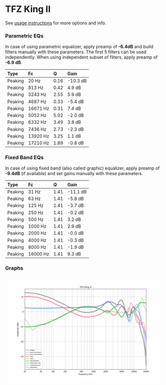 # TFZ King II
See [usage instructions](https://github.com/jaakkopasanen/AutoEq#usage) for more options and info.

### Parametric EQs
In case of using parametric equalizer, apply preamp of **-6.4dB** and build filters manually
with these parameters. The first 5 filters can be used independently.
When using independent subset of filters, apply preamp of **-6.9 dB**.

| Type    | Fc       |    Q | Gain     |
|:--------|:---------|:-----|:---------|
| Peaking | 20 Hz    | 0.16 | -10.3 dB |
| Peaking | 813 Hz   | 0.42 | 4.9 dB   |
| Peaking | 3243 Hz  | 2.55 | 5.9 dB   |
| Peaking | 4687 Hz  | 0.33 | -5.4 dB  |
| Peaking | 16671 Hz | 0.31 | 7.4 dB   |
| Peaking | 5052 Hz  | 5.02 | -2.0 dB  |
| Peaking | 6332 Hz  | 3.49 | 3.8 dB   |
| Peaking | 7436 Hz  | 2.73 | -2.3 dB  |
| Peaking | 13920 Hz | 3.25 | 1.1 dB   |
| Peaking | 17210 Hz | 1.89 | -0.8 dB  |

### Fixed Band EQs
In case of using fixed band (also called graphic) equalizer, apply preamp of **-9.4dB**
(if available) and set gains manually with these parameters.

| Type    | Fc       |    Q | Gain     |
|:--------|:---------|:-----|:---------|
| Peaking | 31 Hz    | 1.41 | -11.1 dB |
| Peaking | 63 Hz    | 1.41 | -5.8 dB  |
| Peaking | 125 Hz   | 1.41 | -3.7 dB  |
| Peaking | 250 Hz   | 1.41 | -0.2 dB  |
| Peaking | 500 Hz   | 1.41 | 3.2 dB   |
| Peaking | 1000 Hz  | 1.41 | 2.9 dB   |
| Peaking | 2000 Hz  | 1.41 | -0.0 dB  |
| Peaking | 4000 Hz  | 1.41 | -0.3 dB  |
| Peaking | 8000 Hz  | 1.41 | -1.9 dB  |
| Peaking | 16000 Hz | 1.41 | 9.3 dB   |

### Graphs
![](./TFZ%20King%20II.png)